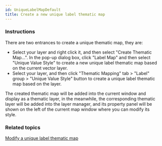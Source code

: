 ```yaml
---
id: UniqueLabelMapDefault
title: Create a new unique label thematic map
---
```

### Instructions

There are two entrances to create a unique thematic map, they are:

* Select your layer and right click it, and then select "Create Thematic Map...". In the pop-up dialog box, click "Label Map" and then select "Unique Value Style" to create a new unique label thematic map based on the current vector layer.
* Select your layer, and then click "Thematic Mapping" tab > "Label" group > "Unique Value Style" button to create a unique label thematic map based on the layer.

The created thematic map will be added into the current window and display as
a thematic layer, in the meanwhile, the corresponding thematic layer will be
added into the layer manager, and its property panel will be shown on the left
of the current map window where you can modify its style.

###  Related topics

 [Modify a unique label thematic map](UniqueLabelMapDia)
